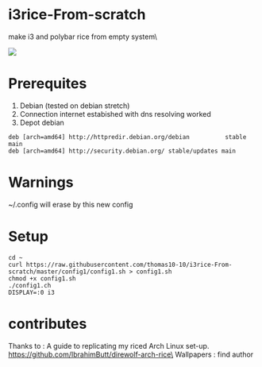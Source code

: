 # i3rice-From-scratch
make i3 and polybar rice from empty system\

<img src="https://raw.githubusercontent.com/thomas10-10/i3rice-From-scratch/master/config1/config1.jpg"  />





# Prerequites
1. Debian (tested on debian stretch)
2. Connection internet estabished with dns resolving worked
2. Depot debian
``` 
deb [arch=amd64] http://httpredir.debian.org/debian          stable         main
deb [arch=amd64] http://security.debian.org/ stable/updates main    
```

# Warnings
~/.config will erase by this new config

# Setup
``` 
cd ~
curl https://raw.githubusercontent.com/thomas10-10/i3rice-From-scratch/master/config1/config1.sh > config1.sh
chmod +x config1.sh
./config1.ch 
DISPLAY=:0 i3
```


# contributes
Thanks to : A guide to replicating my riced Arch Linux set-up. https://github.com/IbrahimButt/direwolf-arch-rice\
Wallpapers : find author
